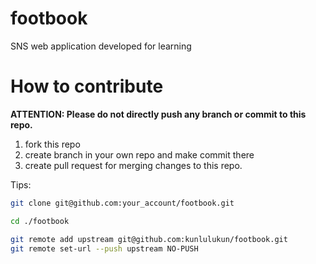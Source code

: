 # footbook
SNS web application developed for learning


# How to contribute
**ATTENTION: Please do not directly push any branch or commit to this repo.**

1. fork this repo
2. create branch in your own repo and make commit there
3. create pull request for merging changes to this repo.

Tips: 
```bash
git clone git@github.com:your_account/footbook.git

cd ./footbook

git remote add upstream git@github.com:kunlulukun/footbook.git
git remote set-url --push upstream NO-PUSH
```
